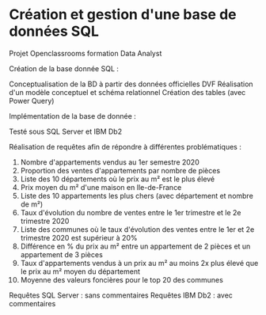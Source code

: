 # Création et gestion d'une base de données SQL

Projet Openclassrooms formation Data Analyst


Création de la base donnée SQL :

Conceptualisation de la BD à partir des données officielles DVF
Réalisation d'un modèle conceptuel et schéma relationnel
Création des tables (avec Power Query)


Implémentation de la base de donnée :

Testé sous SQL Server et IBM Db2


Réalisation de requêtes afin de répondre à différentes problématiques :

1. Nombre d'appartements vendus au 1er semestre 2020
2. Proportion des ventes d'appartements par nombre de pièces
3. Liste des 10 départements où le prix au m² est le plus élevé
4. Prix moyen du m² d'une maison en Ile-de-France
5. Liste des 10 appartements les plus chers (avec département et nombre de m²)
6. Taux d'évolution du nombre de ventes entre le 1er trimestre et le 2e trimestre 2020
7. Liste des communes où le taux d'évolution des ventes entre le 1er et 2e trimestre 2020 est supérieur à 20% 
8. Différence en % du prix au m² entre un appartement de 2 pièces et un appartement de 3 pièces
9. Taux d'appartements vendus à un prix au m² au moins 2x plus élevé que le prix au m² moyen du département
10. Moyenne des valeurs foncières pour le top 20 des communes


Requêtes SQL Server : sans commentaires
Requêtes IBM Db2 : avec commentaires